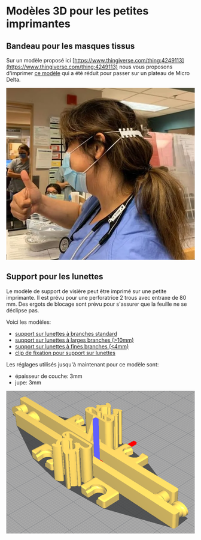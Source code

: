 # Modèles 3D pour les petites imprimantes

## Bandeau pour les masques tissus

Sur un modèle proposé ici [https://www.thingiverse.com/thing:4249113](https://www.thingiverse.com/thing:4249113)
nous vous proposons d'imprimer [ce modèle](./strap_small.stl) qui a été réduit
pour passer sur un plateau de Micro Delta.

![strap](../images/covid19/strap.png)

## Support pour les lunettes

Le modèle de support de visière peut être imprimé sur une petite imprimante.
Il est prévu pour une perforatrice 2 trous avec entraxe de 80 mm. Des ergots
de blocage sont prévu pour s'assurer que la feuille ne se déclipse pas.

Voici les modèles:
 - [support sur lunettes à branches standard](./support_lunettes.stl)
 - [support sur lunettes à larges branches (>10mm)](./support_lunettes_L.stl)
 - [support sur lunettes à fines branches (<4mm)](./support_lunettes_S.stl)
 - [clip de fixation pour support sur lunettes](./support_lunettes_clip.stl)

Les réglages utilisés jusqu'à maintenant pour ce modèle sont:
- épaisseur de couche: 3mm
- jupe: 3mm

![strap](../images/covid19/monture_lunettes.png)

